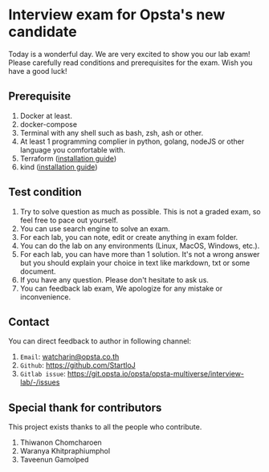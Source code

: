 # Interview exam for Opsta's new candidate

Today is a wonderful day. We are very excited to show you our lab exam! Please carefully read conditions and prerequisites for the exam. Wish you have a good luck!

## Prerequisite

1. Docker at least.
2. docker-compose
3. Terminal with any shell such as bash, zsh, ash or other.
4. At least 1 programming complier in python, golang, nodeJS or other language you comfortable with.
5. Terraform ([installation guide](https://learn.hashicorp.com/tutorials/terraform/install-cli))
6. kind ([installation guide](https://kind.sigs.k8s.io/docs/user/quick-start/#installation))

## Test condition

1. Try to solve question as much as possible. This is not a graded exam, so feel free to pace out yourself.
2. You can use search engine to solve an exam.
3. For each lab, you can note, edit or create anything in exam folder.
4. You can do the lab on any environments (Linux, MacOS, Windows, etc.).
5. For each lab, you can have more than 1 solution. It's not a wrong answer but you should explain your choice in text like markdown, txt or some document.
6. If you have any question. Please don't hesitate to ask us.
7. You can feedback lab exam, We apologize for any mistake or inconvenience.

## Contact

You can direct feedback to author in following channel:

1. `Email`: <watcharin@opsta.co.th>
2. `Github`: <https://github.com/StartloJ>
3. `Gitlab issue`: <https://git.opsta.io/opsta/opsta-multiverse/interview-lab/-/issues>

## Special thank for contributors

This project exists thanks to all the people who contribute.

1. Thiwanon Chomcharoen
2. Waranya Khitpraphiumphol
3. Taveenun Gamolped


